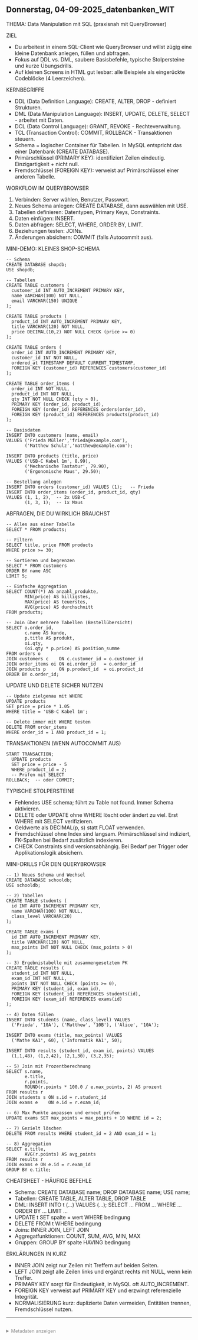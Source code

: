 ﻿## Donnerstag, 04-09-2025_datenbanken_WIT

THEMA: Data Manipulation mit SQL (praxisnah mit QueryBrowser)

ZIEL
- Du arbeitest in einem SQL-Client wie QueryBrowser und willst zügig eine kleine Datenbank anlegen, füllen und abfragen.
- Fokus auf DDL vs. DML, saubere Basisbefehle, typische Stolpersteine und kurze Übungsdrills.
- Auf kleinen Screens in HTML gut lesbar: alle Beispiele als eingerückte Codeblöcke (4 Leerzeichen).

KERNBEGRIFFE
- DDL (Data Definition Language): CREATE, ALTER, DROP - definiert Strukturen.
- DML (Data Manipulation Language): INSERT, UPDATE, DELETE, SELECT - arbeitet mit Daten.
- DCL (Data Control Language): GRANT, REVOKE - Rechteverwaltung.
- TCL (Transaction Control): COMMIT, ROLLBACK - Transaktionen steuern.
- Schema = logischer Container für Tabellen. In MySQL entspricht das einer Datenbank (CREATE DATABASE).
- Primärschlüssel (PRIMARY KEY): identifiziert Zeilen eindeutig. Einzigartigkeit + nicht null.
- Fremdschlüssel (FOREIGN KEY): verweist auf Primärschlüssel einer anderen Tabelle.

WORKFLOW IM QUERYBROWSER
1) Verbinden: Server wählen, Benutzer, Passwort.
2) Neues Schema anlegen: CREATE DATABASE, dann auswählen mit USE.
3) Tabellen definieren: Datentypen, Primary Keys, Constraints.
4) Daten einfügen: INSERT.
5) Daten abfragen: SELECT, WHERE, ORDER BY, LIMIT.
6) Beziehungen testen: JOINs.
7) Änderungen absichern: COMMIT (falls Autocommit aus).

MINI-DEMO: KLEINES SHOP-SCHEMA

    -- Schema
    CREATE DATABASE shopdb;
    USE shopdb;

    -- Tabellen
    CREATE TABLE customers (
      customer_id INT AUTO_INCREMENT PRIMARY KEY,
      name VARCHAR(100) NOT NULL,
      email VARCHAR(150) UNIQUE
    );

    CREATE TABLE products (
      product_id INT AUTO_INCREMENT PRIMARY KEY,
      title VARCHAR(120) NOT NULL,
      price DECIMAL(10,2) NOT NULL CHECK (price >= 0)
    );

    CREATE TABLE orders (
      order_id INT AUTO_INCREMENT PRIMARY KEY,
      customer_id INT NOT NULL,
      ordered_at TIMESTAMP DEFAULT CURRENT_TIMESTAMP,
      FOREIGN KEY (customer_id) REFERENCES customers(customer_id)
    );

    CREATE TABLE order_items (
      order_id INT NOT NULL,
      product_id INT NOT NULL,
      qty INT NOT NULL CHECK (qty > 0),
      PRIMARY KEY (order_id, product_id),
      FOREIGN KEY (order_id) REFERENCES orders(order_id),
      FOREIGN KEY (product_id) REFERENCES products(product_id)
    );

    -- Basisdaten
    INSERT INTO customers (name, email)
    VALUES ('Frieda Müller','frieda@example.com'),
           ('Matthew Schulz','matthew@example.com');

    INSERT INTO products (title, price)
    VALUES ('USB-C Kabel 1m', 8.99),
           ('Mechanische Tastatur', 79.90),
           ('Ergonomische Maus', 29.50);

    -- Bestellung anlegen
    INSERT INTO orders (customer_id) VALUES (1);   -- Frieda
    INSERT INTO order_items (order_id, product_id, qty)
    VALUES (1, 1, 2),  -- 2x USB-C
           (1, 3, 1);  -- 1x Maus

ABFRAGEN, DIE DU WIRKLICH BRAUCHST

    -- Alles aus einer Tabelle
    SELECT * FROM products;

    -- Filtern
    SELECT title, price FROM products
    WHERE price >= 30;

    -- Sortieren und begrenzen
    SELECT * FROM customers
    ORDER BY name ASC
    LIMIT 5;

    -- Einfache Aggregation
    SELECT COUNT(*) AS anzahl_produkte,
           MIN(price) AS billigstes,
           MAX(price) AS teuerstes,
           AVG(price) AS durchschnitt
    FROM products;

    -- Join über mehrere Tabellen (Bestellübersicht)
    SELECT o.order_id,
           c.name AS kunde,
           p.title AS produkt,
           oi.qty,
           (oi.qty * p.price) AS position_summe
    FROM orders o
    JOIN customers c    ON c.customer_id = o.customer_id
    JOIN order_items oi ON oi.order_id   = o.order_id
    JOIN products p     ON p.product_id  = oi.product_id
    ORDER BY o.order_id;

UPDATE UND DELETE SICHER NUTZEN

    -- Update zielgenau mit WHERE
    UPDATE products
    SET price = price * 1.05
    WHERE title = 'USB-C Kabel 1m';

    -- Delete immer mit WHERE testen
    DELETE FROM order_items
    WHERE order_id = 1 AND product_id = 1;

TRANSAKTIONEN (WENN AUTOCOMMIT AUS)

    START TRANSACTION;
      UPDATE products
      SET price = price - 5
      WHERE product_id = 2;
      -- Prüfen mit SELECT
    ROLLBACK;  -- oder COMMIT;

TYPISCHE STOLPERSTEINE
- Fehlendes USE schema; führt zu Table not found. Immer Schema aktivieren.
- DELETE oder UPDATE ohne WHERE löscht oder ändert zu viel. Erst WHERE mit SELECT verifizieren.
- Geldwerte als DECIMAL(p, s) statt FLOAT verwenden.
- Fremdschlüssel ohne Index sind langsam. Primärschlüssel sind indiziert, FK-Spalten bei Bedarf zusätzlich indexieren.
- CHECK Constraints sind versionsabhängig. Bei Bedarf per Trigger oder Applikationslogik absichern.

MINI-DRILLS FÜR DEN QUERYBROWSER

    -- 1) Neues Schema und Wechsel
    CREATE DATABASE schooldb;
    USE schooldb;

    -- 2) Tabellen
    CREATE TABLE students (
      id INT AUTO_INCREMENT PRIMARY KEY,
      name VARCHAR(100) NOT NULL,
      class_level VARCHAR(20)
    );

    CREATE TABLE exams (
      id INT AUTO_INCREMENT PRIMARY KEY,
      title VARCHAR(120) NOT NULL,
      max_points INT NOT NULL CHECK (max_points > 0)
    );

    -- 3) Ergebnistabelle mit zusammengesetztem PK
    CREATE TABLE results (
      student_id INT NOT NULL,
      exam_id INT NOT NULL,
      points INT NOT NULL CHECK (points >= 0),
      PRIMARY KEY (student_id, exam_id),
      FOREIGN KEY (student_id) REFERENCES students(id),
      FOREIGN KEY (exam_id) REFERENCES exams(id)
    );

    -- 4) Daten füllen
    INSERT INTO students (name, class_level) VALUES
      ('Frieda', '10A'), ('Matthew', '10B'), ('Alice', '10A');

    INSERT INTO exams (title, max_points) VALUES
      ('Mathe KA1', 60), ('Informatik KA1', 50);

    INSERT INTO results (student_id, exam_id, points) VALUES
      (1,1,48), (1,2,42), (2,1,30), (3,2,35);

    -- 5) Join mit Prozentberechnung
    SELECT s.name,
           e.title,
           r.points,
           ROUND(r.points * 100.0 / e.max_points, 2) AS prozent
    FROM results r
    JOIN students s ON s.id = r.student_id
    JOIN exams e    ON e.id = r.exam_id;

    -- 6) Max Punkte anpassen und erneut prüfen
    UPDATE exams SET max_points = max_points + 10 WHERE id = 2;

    -- 7) Gezielt löschen
    DELETE FROM results WHERE student_id = 2 AND exam_id = 1;

    -- 8) Aggregation
    SELECT e.title,
           AVG(r.points) AS avg_points
    FROM results r
    JOIN exams e ON e.id = r.exam_id
    GROUP BY e.title;

CHEATSHEET - HÄUFIGE BEFEHLE
- Schema: CREATE DATABASE name; DROP DATABASE name; USE name;
- Tabellen: CREATE TABLE, ALTER TABLE, DROP TABLE
- DML: INSERT INTO t (...) VALUES (...); SELECT ... FROM ... WHERE ... ORDER BY ... LIMIT ...
- UPDATE t SET spalte = wert WHERE bedingung
- DELETE FROM t WHERE bedingung
- Joins: INNER JOIN, LEFT JOIN
- Aggregatfunktionen: COUNT, SUM, AVG, MIN, MAX
- Gruppen: GROUP BY spalte HAVING bedingung

ERKLÄRUNGEN IN KURZ
- INNER JOIN zeigt nur Zeilen mit Treffern auf beiden Seiten.
- LEFT JOIN zeigt alle Zeilen links und ergänzt rechts mit NULL, wenn kein Treffer.
- PRIMARY KEY sorgt für Eindeutigkeit, in MySQL oft AUTO_INCREMENT.
- FOREIGN KEY verweist auf PRIMARY KEY und erzwingt referenzielle Integrität.
- NORMALISIERUNG kurz: duplizierte Daten vermeiden, Entitäten trennen, Fremdschlüssel nutzen.

---
<details style="margin-top: 2em;">
<summary style="font-size: 0.9em; color: #888;">Metadaten anzeigen</summary>
<p style="font-size: 0.85em; color: grey;">
Teil der FIAE-Umschulung (2025–2027) am BFW Muehlenbeck.<br>
Diese Mitschrift entstand im Unterricht am 04.09.2025 mit WIT.<br>
Sie basiert auf gemeinsam erarbeiteten Inhalten und ergänzenden Übungsbeispielen vom 04.09.2025.<br><br>
Die Version wurde inhaltlich überarbeitet, strukturell optimiert und technisch ergänzt,<br>
um Lernerfolg, Prüfungsrelevanz und Nachvollziehbarkeit zu fördern.<br><br>
Öffentlich dokumentiert zur Wiederholung, Prüfungsvorbereitung und als Orientierungshilfe für Dritte.<br><br>
Quelle: Eigene Mitschrift und Unterrichtsinhalte<br>
Autor: Sean Conroy<br>
Lizenz: CC BY-NC-SA 4.0
</p>
</details>
